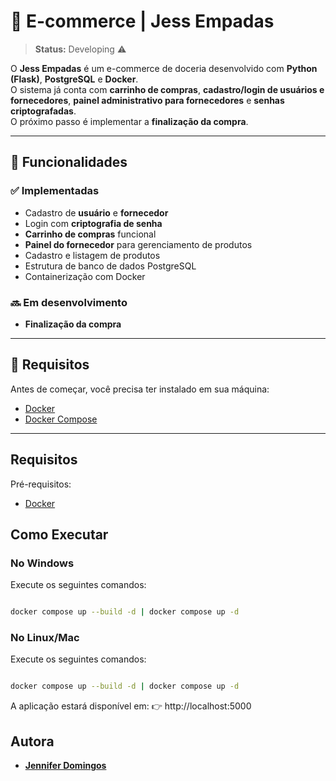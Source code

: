 # 🛒 E-commerce | Jess Empadas

> **Status:** Developing ⚠️  

O **Jess Empadas** é um e-commerce de doceria desenvolvido com **Python (Flask)**, **PostgreSQL** e **Docker**.  
O sistema já conta com **carrinho de compras**, **cadastro/login de usuários e fornecedores**, **painel administrativo para fornecedores** e **senhas criptografadas**.  
O próximo passo é implementar a **finalização da compra**.

---

## 📌 Funcionalidades

### ✅ Implementadas
- Cadastro de **usuário** e **fornecedor**
- Login com **criptografia de senha**
- **Carrinho de compras** funcional
- **Painel do fornecedor** para gerenciamento de produtos
- Cadastro e listagem de produtos
- Estrutura de banco de dados PostgreSQL
- Containerização com Docker

### 🔜 Em desenvolvimento
- **Finalização da compra**

---
## 📌 Requisitos

Antes de começar, você precisa ter instalado em sua máquina:

- [Docker](https://www.docker.com/products/docker-desktop)  
- [Docker Compose](https://docs.docker.com/compose/)  

---

## Requisitos

Pré-requisitos:

- [Docker](https://www.docker.com/products/docker-desktop/)


## Como Executar

### No Windows

Execute os seguintes comandos:

```sh

docker compose up --build -d | docker compose up -d
```

### No Linux/Mac

Execute os seguintes comandos:

```sh

docker compose up --build -d | docker compose up -d
```

A aplicação estará disponível em:
👉 http://localhost:5000

## Autora
- **[Jennifer Domingos](https://github.com/jenniferdomgs)**

